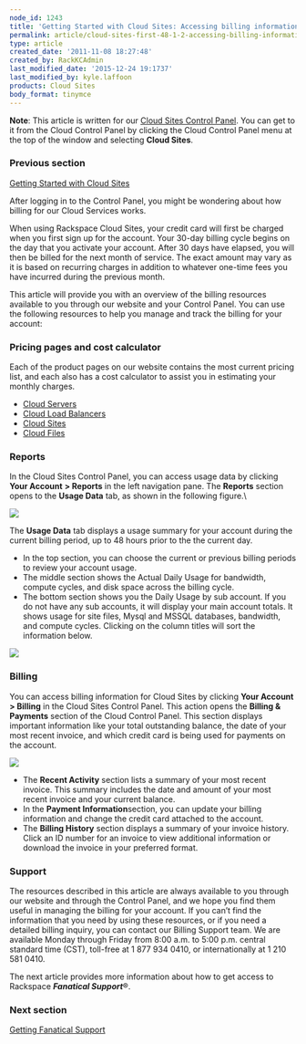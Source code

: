 ```yaml
---
node_id: 1243
title: 'Getting Started with Cloud Sites: Accessing billing information'
permalink: article/cloud-sites-first-48-1-2-accessing-billing-information
type: article
created_date: '2011-11-08 18:27:48'
created_by: RackKCAdmin
last_modified_date: '2015-12-24 19:1737'
last_modified_by: kyle.laffoon
products: Cloud Sites
body_format: tinymce
---
```


**Note**: This article is written for our [Cloud Sites Control
Panel](https://manage.rackspacecloud.com/). You can get to it from the
Cloud Control Panel by clicking the Cloud Control Panel menu at the top
of the window and selecting **Cloud Sites**.

### Previous section

[Getting Started with Cloud
Sites](https://www.rackspace.com/knowledge_center/getting-started/cloud-sites)

 

After logging in to the Control Panel, you might be wondering about how
billing for our Cloud Services works.

When using Rackspace Cloud Sites, your credit card will first be charged
when you first sign up for the account.  Your 30-day billing cycle
begins on the day that you activate your account.  After 30 days have
elapsed, you will then be billed for the next month of service. The
exact amount may vary as it is based on recurring charges in addition to
whatever one-time fees you have incurred during the previous month. 

This article will provide you with an overview of the billing resources
available to you through our website and your Control Panel.  You can
use the following resources to help you manage and track the billing for
your account: 

### Pricing pages and cost calculator

Each of the product pages on our website contains the most current
pricing list, and each also has a cost calculator to assist you in
estimating your monthly charges.  

-   [Cloud Servers](http://www.rackspace.com/cloud/servers/)
-   [Cloud Load
    Balancers](http://www.rackspace.com/cloud/load-balancing)
-   [Cloud Sites](http://www.rackspace.com/cloud/sites)
-   [Cloud Files](http://www.rackspace.com/cloud/files)

### Reports

In the Cloud Sites Control Panel, you can access usage data by clicking
**Your Account** **\> Reports** in the left navigation pane.
The **Reports** section opens to the **Usage Data** tab, as shown in the
following figure.\
  

![](/knowledge_center/sites/default/files/field/image/1243.1.png)

The **Usage Data** tab displays a usage summary for your account during
the current billing period, up to 48 hours prior to the the current day.

-   In the top section, you can choose the current or previous billing
    periods to review your account usage.
-   The middle section shows the Actual Daily Usage for bandwidth,
    compute cycles, and disk space across the billing cycle.
-   The bottom section shows you the Daily Usage by sub account. If you
    do not have any sub accounts, it will display your main account
    totals.  It shows usage for site files, Mysql and MSSQL databases,
    bandwidth, and compute cycles. Clicking on the column titles will
    sort the information below.

![](/knowledge_center/sites/default/files/field/image/1243.1.1.png)

### Billing

You can access billing information for Cloud Sites by clicking **Your
Account** **\> Billing** in the Cloud Sites Control Panel. This action
opens the **Billing & Payments** section of the Cloud Control Panel.
This section displays important information like your total outstanding
balance, the date of your most recent invoice, and which credit card is
being used for payments on the account.

![](/knowledge_center/sites/default/files/field/image/1243.3.png)

-   The **Recent Activity** section lists a summary of your most recent
    invoice. This summary includes the date and amount of your most
    recent invoice and your current balance.
-   In the **Payment Information**section, you can update your billing
    information and change the credit card attached to the account.
-   The **Billing History** section displays a summary of your invoice
    history. Click an ID number for an invoice to view additional
    information or download the invoice in your preferred format.

### Support

The resources described in this article are always available to you
through our website and through the Control Panel, and we hope you find
them useful in managing the billing for your account. If you can&rsquo;t find
the information that you need by using these resources, or if you need a
detailed billing inquiry, you can contact our Billing Support team. We
are available Monday through Friday from 8:00 a.m. to 5:00 p.m. central
standard time (CST), toll-free at 1 877 934 0410, or internationally at
1 210 581 0410.

The next article provides more information about how to get access to
Rackspace ***Fanatical Support***&reg;.

### Next section

[Getting Fanatical
Support](http://www.rackspace.com/knowledge_center/article/getting-started-with-cloud-sites-getting-fanatical-support)

